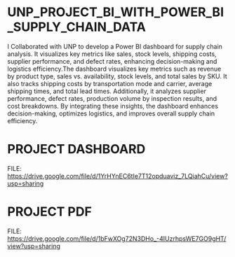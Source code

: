 # UNP_PROJECT_BI_WITH_POWER_BI_SUPPLY_CHAIN_DATA
I Collaborated with UNP to develop a Power BI dashboard for supply chain analysis. It visualizes key metrics like sales, stock levels, shipping costs, supplier performance, and defect rates, enhancing decision-making and logistics efficiency.The dashboard visualizes key metrics such as revenue by product type, sales vs. availability, stock levels, and total sales by SKU. It also tracks shipping costs by transportation mode and carrier, average shipping times, and total lead times. Additionally, it analyzes supplier performance, defect rates, production volume by inspection results, and cost breakdowns. By integrating these insights, the dashboard enhances decision-making, optimizes logistics, and improves overall supply chain efficiency.

# PROJECT DASHBOARD
FILE: https://drive.google.com/file/d/1YrHYnEC6tIe7T12opduaviz_7LQiahCu/view?usp=sharing

# PROJECT PDF
FILE: https://drive.google.com/file/d/1bFwXOg72N3DHo_-4IUzrhpsWE7GO9gHT/view?usp=sharing
